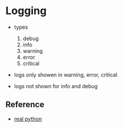 # Logging

- types

  1. debug
  2. info
  3. warning
  4. error
  5. critical

- logs only showen in warning, error, critical
- logs not shown for info and debug


## Reference

- [real python](https://realpython.com/python-logging)